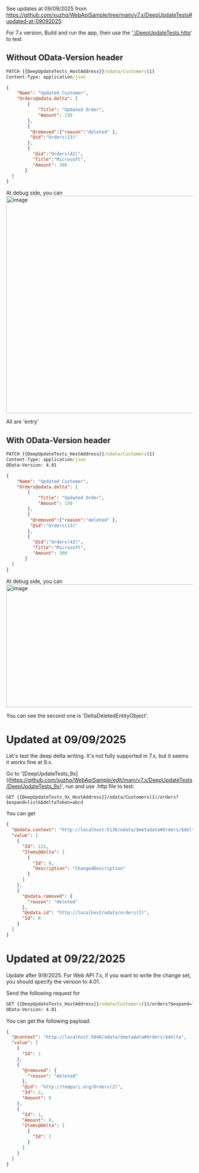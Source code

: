 See updates at 09/09/2025 from https://github.com/xuzhg/WebApiSample/tree/main/v7.x/DeepUpdateTests#updated-at-09092025: 

For 7.x version, 
Build and run the app, then use the '[.\DeepUpdateTests.http](https://github.com/xuzhg/WebApiSample/blob/main/v7.x/DeepUpdateTests/DeepUpdateTests/DeepUpdateTests.http)' to test

## Without OData-Version header
```cmd
PATCH {{DeepUpdateTests_HostAddress}}/odata/Customers(1)
Content-Type: application/json
```

```json
{
    "Name": "Updated Customer",
    "Orders@odata.delta": [
        {
            "Title": "Updated Order",
            "Amount": 150
        },
        {
         "@removed":{"reason":"deleted" },
         "@id":"Orders(13)"
        },
        {
          "@id":"Orders(42)",
          "Title":"Microsoft",
          "Amount": 300
       }
  ]
}
```

At debug side, you can 
<img width="1743" height="585" alt="image" src="https://github.com/user-attachments/assets/6c8a8728-89b7-4ec9-a1ce-cfe3fd971a9e" />

All are 'entry'

## With OData-Version header
```cmd
PATCH {{DeepUpdateTests_HostAddress}}/odata/Customers(1)
Content-Type: application/json
OData-Version: 4.01
```

```json
{
    "Name": "Updated Customer",
    "Orders@odata.delta": [
        {
            "Title": "Updated Order",
            "Amount": 150
        },
        {
         "@removed":{"reason":"deleted" },
         "@id":"Orders(13)"
        },
        {
          "@id":"Orders(42)",
          "Title":"Microsoft",
          "Amount": 300
       }
  ]
}
```

At debug side, you can 
<img width="1897" height="331" alt="image" src="https://github.com/user-attachments/assets/1973d800-9b6c-48ca-8e51-712f64f870aa" />


You can see the second one is 'DeltaDeletedEntityObject'.


# Updated at 09/09/2025

Let's test the deep delta writing. It's not fully supported in 7.x, but it seems it works fine at 9.x.

Go to '[DeepUpdateTests_9x]((https://github.com/xuzhg/WebApiSample/edit/main/v7.x/DeepUpdateTests/DeepUpdateTests_9x)', run and use .http file to test:

`GET {{DeepUpdateTests_9x_HostAddress}}/odata/Customers(1)/orders?$expand=list&$deltaToken=abcd`

You can get

```json
{
  "@odata.context": "http://localhost:5136/odata/$metadata#Orders/$delta",
  "value": [
    {
      "Id": 121,
      "Items@delta": [
        {
          "Id": 0,
          "Description": "ChangedDescription"
        }
      ]
    },
    {
      "@odata.removed": {
        "reason": "deleted"
      },
      "@odata.id": "http://localhost/odata/orders(3)",
      "Id": 0
    }
  ]
}
```


# Updated at 09/22/2025

Update after 9/9/2025. For Web API 7.x, if you want to write the change set, you should specify the version to 4.01.


Send the following request for 
```cmd
GET {{DeepUpdateTests_HostAddress}}/odata/Customers(1)/orders?$expand=list&$deltaToken=abcd
OData-Version: 4.01
```

You can get the following payload:


```json
{
  "@context": "http://localhost:5048/odata/$metadata#Orders/$delta",
  "value": [
    {
      "Id": 1
    },
    {
      "@removed": {
        "reason": "deleted"
      },
      "@id": "http://tempuri.org/Orders(2)",
      "Id": 2,
      "Amount": 0
    },
    {
      "Id": 1,
      "Amount": 8,
      "Items@delta": [
        {
          "Id": 1
        }
      ]
    }
  ]
}
```

